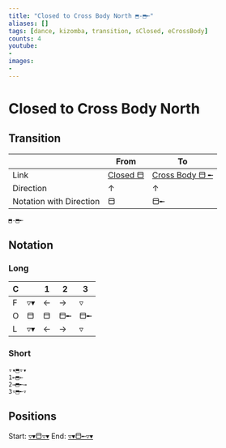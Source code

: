 ```yaml
---
title: "Closed to Cross Body North ⬒-⬒╾"
aliases: [] 
tags: [dance, kizomba, transition, sClosed, eCrossBody]
counts: 4
youtube:
- 
images:
-
---
```


# Closed to Cross Body North
## Transition
|                         | From | To   |
| ----------------------- | ---- | ---- |
| Link                    | [Closed ⬒](Postures/Closed%20⬒.md) | [Cross Body ⬒ ╾](Postures/Cross%20Body%20⬒%20╾.md) |
| Direction               |   ↑   |   ↑   |
| Notation with Direction |  ⬒    |    ⬒╾  |

```
⬒-⬒╾
``` 

## Notation
### Long

| C   |     | 1   | 2   | 3   |
| --- | --- | --- | --- | --- |
| F   | ▿▾  | ←   | →   | ▿   |
| O   | ⬒   | ⬒   | ⬒╾  | ⬒╾  |
| L   | ▿▾  | ←   | →   | ▿   |

### Short
```
▿▾⬒▿▾
1←⬒←
2→⬒╾→
3▿⬒╾▿
```

## Positions
Start: [▿▾⬒▿▾](Positions/Closed/▿▾⬒▿▾.md)
End: [▿▾⬒╾▿▾](Positions/Cross%20Body/▿▾⬒╾▿▾.md)
